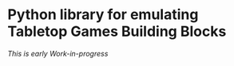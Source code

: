 Python library for emulating Tabletop Games Building Blocks
===========================================================

_This is early Work-in-progress_
